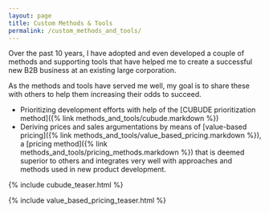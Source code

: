 ```yaml
---
layout: page
title: Custom Methods & Tools
permalink: /custom_methods_and_tools/
---
```


Over the past 10 years, I have adopted and even developed a couple of methods and supporting tools that have helped me to create a successful new B2B business at an existing large corporation. 

As the methods and tools have served me well, my goal is to share these with others to help them increasing their odds to succeed. 

* Prioritizing development efforts with help of the [CUBUDE prioritization method]({% link methods_and_tools/cubude.markdown %})
* Deriving prices and sales argumentations by means of [value-based pricing]({% link methods_and_tools/value_based_pricing.markdown %}), a [pricing method]({% link methods_and_tools/pricing_methods.markdown %}) that is deemed superior to others and integrates very well with approaches and methods used in new product development. 


{% include cubude_teaser.html %}

{% include value_based_pricing_teaser.html %}

